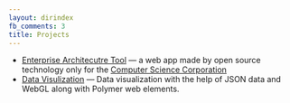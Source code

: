```yaml
---
layout: dirindex
fb_comments: 3
title: Projects
---
```


- [Enterprise Architecutre Tool](https://github.com/hackersknight/CSC_Coin) — a web app made by open source technology only for the [Computer Science Corporation](http://www.csc.com/in)
- [Data Visulization](https://github.com/hackersknight/DataVisualizationWebGL) — Data visualization with the help of JSON data and WebGL along with Polymer web elements.


